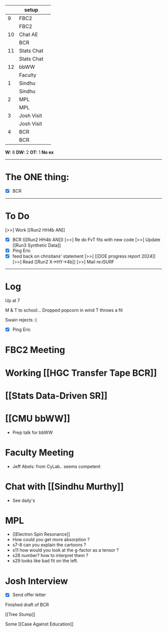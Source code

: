 
|     | setup      |     |
| --- | ---------- | --- |
| 9   | FBC2       |     |
|     | FBC2       |     |
| 10  | Chat AE    |     |
|     | BCR        |     |
| 11  | Stats Chat |     |
|     | Stats Chat |     |
| 12  | bbWW       |     |
|     | Faculty    |     |
| 1   | Sindhu     |     |
|     | Sindhu     |     |
| 2   | MPL        |     |
|     | MPL        |     |
| 3   | Josh Visit |     |
|     | Josh Visit |     |
| 4   | BCR        |     |
|     | BCR        |     |

**W:**  8 
**DW:** 2
**OT:** 1
 **No ex**

---
# The ONE thing: 
- [x] BCR

---
# To Do

[>>]  Work [[Run2 HH4b AN]]
- [x] BCR
([[Run2 HH4b AN]]) [<<] Re do FvT fits with new code
 [>>] Update [[Run3 Synthetic Data]]
- [x] Ping Eric
- [x] feed back on christians' statement
[>>]  [[DOE progress report 2024]]
[>>]  Read [[Run2 X->HY->4b]]
[>>]  Mail re:iSURF

---

# Log

Up at 7 

M & T to school... Dropped popcorn in wind T throws a fit

Swain rejects :(
- [x] Ping Eric

# FBC2 Meeting


# Working [[HGC Transfer Tape BCR]]


# [[Stats Data-Driven SR]]


# [[CMU bbWW]]
- Prep talk for bbWW

# Faculty Meeting
- Jeff Abels: from CyLab.. seems competent 

# Chat with [[Sindhu Murthy]]
- See daily's

# MPL
- [[Electron Spin Resonance]]
- How could you get more absorption ?
- s7-8 can you explain the cartoons ? 
- s11 how would you look at the g-factor as a tensor ?
- s28 number? how to interpret them ?
- s29 looks like bad fit on the left.

# Josh Interview
- [x] Send offer letter

Finished draft of BCR

[[Tree Stump]]

Some [[Case Against Education]]


